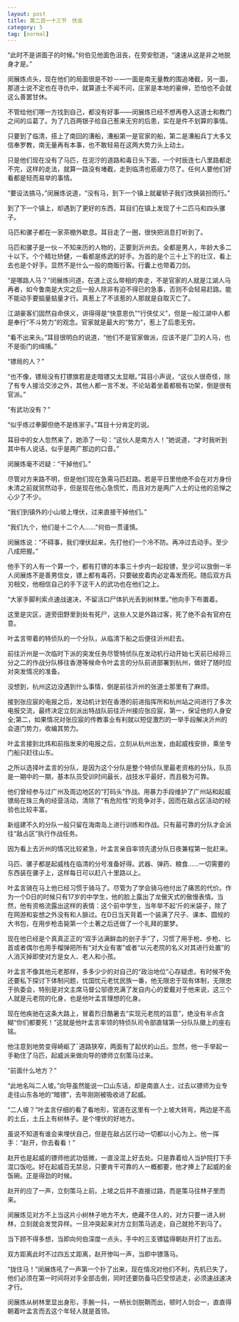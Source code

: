 ```yaml
---
layout: post
title: 第二百一十三节　伏击
category: 5
tag: [normal]
---
```


“此时不是讲面子的时候。”何伯见他面色沮丧，在旁安慰道，“速速从这是非之地脱身才是。”

闵展炼点头，现在他们的局面很是不妙－―一面是南无量教的围追堵截，另一面，那道士说不定也在寻仇中，就算道士不闻不问，庄家是本地的豪绅，恐怕也不会就这么善罢甘休。

不管给他们哪一方找到自己，都没有好事――闵展炼已经不想再卷入这道士和教门之间的瓜葛了。为了几百两银子给自己惹来无穷的后患，实在是件不划算的事情。

只要到了临清，搭上了南回的漕船，漕船第一是官家的船，第二是漕船兵丁大多又信奉罗教，南无量再有本事，也不敢轻易在这两大势力头上动土。

只是他们现在没有了马匹，在泥泞的道路和毒日头下面，一个时辰连七八里路都走不完，这样的走法，就算一路没有堵截，走到临清也筋疲力尽了。任何人要他们好看都是轻而易举的事情。

“要设法搞马，”闵展炼说道，“没有马，到下一个镇上就雇轿子我们改换装扮而行。”

到了下一个镇上，却遇到了更好的东西，耳目们在镇上发现了十二匹马和四头骡子。

马匹和骡子都在一家茶棚外歇息。耳目走了一圈，很快把消息打听到了。

马匹和骡子是一伙－不知来历的人物的，正要到沂州去。全都是男人，年龄大多二十以下。个个精壮矫健，一看都是练武的好手。为首的是个三十上下的壮汉，看上去也是个好手。显然不是什么一般的商贩行客。行囊上也带着刀剑。

“是哪路人马？”闵展炼问道，在道上这么带相的奔走，不是官家的人就是江湖人马再者，如今鲁南是大灾之后一般人除非有迫不得已的急事，否则不会轻易赶路。能不能动手要掂量掂量才行。真惹上了不该惹的人那就是自取灭亡了。

江湖豪客们固然自命侠义，讲得得是“快意恩仇”“行侠仗义”，但是一般江湖中人都是奉行“不斗势力”的观念。官家就是最大的“势力”，惹上了后患无穷。

“看不出来头。”耳目很明白的说道，“他们不是官家做派，应该不是厂卫的人马，也不是衙门的缉捕。”

“镖局的人？”

“也不像，镖局没有打镖旗若是走暗镖又太显眼。”耳目小声说，“这伙人很奇怪，除了有专人接洽交涉之外，其他人都一言不发。不论站着坐着都极有功架，倒是很有官派。”

“有武功没有？”

“似乎练过拳脚但绝不是练家子。”耳目十分肯定的说。

耳目中的女人忽然来了，她添了一句：“这伙人是南方人！”她说道，“才时我听到其中有人说话，似乎是两广那边的口音。”

闵展炼毫不迟疑：“干掉他们。”

尽管对方来路不明，但是他们现在急需马匹赶路。若是平日里他绝不会在对方身份未清之前就贸然动手，但是现在他心急慌忙，而且对方是两广人士的让他的忌惮之心少了不少。

“我们到镇外的小山坡上埋伏，过来直接干掉他们。”

“我们九个，他们是十二个人……”何伯一贯谨慎。

闵展炼说：“不碍事，我们埋伏起来，先打他们一个冷不防。再冲过去动手。至少八成把握。”

他手下的人有一个算一个，都有打镖的本事三十步内一起投镖，至少可以放倒一半人闵展炼不是善男信女，镖上都有毒药，只要破皮着肉必定毒发而死。随后双方兵刃相交，他相信自己的手下这干人的武功也在他们之上。

“大家手脚利索点速战速决，不留活口尸体扒光丢到树林里。”他向手下布置着。

这里是灾区，道旁田野里到处有死尸，这些人又是外路过客，死了绝不会有官府在意。

叶孟言带着的特侦队的一个分队，从临清下船之后便往沂州赶去。

前往沂州是一次临时下派的突发任务尽管特侦队在发动机行动开始七天前已经将三分之二的作战分队移往香港等候命令叶孟言的分队前进部署到杭州，做好了随时应对突发情况的准备。

没想到，杭州这边没遇到什么事情，倒是前往沂州的张道士那里有了麻烦。

接到张应宸的电报之后，发动机计划在香港的前进指挥所和杭州站之间进行了多次电报交流，最终决定立刻派出特战队前往沂州接应张应宸，第一，保证他的人身安全;第二，如果情况对张应宸的传教事业有利就以短促激烈的一举手段解决沂州的会道门势力，收编其势力。

叶孟言接到北炜和前指发来的电报之后，立刻从杭州出发，由起威栈安排，乘坐专门船只赶往山东。

之所以选择叶孟言的分队，是因为这个分队是整个特侦队里最老资格的分队，队员是一期中的一期，基本队员受训时间最长，战技水平最好，而且极为可靠。

他们曾经参与过广州及周边地区的“打码头”作战。用暴力手段维护了广州站和起威镖局在珠三角的经营活动，清除了“有危险性”的竞争对手，因而在敌占区活动的经验也比较丰富。

新组建不久的分队一般只留在海南岛上进行训练和作战。只有最可靠的分队才会派往“敌占区”执行作战任务。

因为看上去沂州的情况比较紧急，叶孟言亲自率领先遣分队日夜兼程第一批赶来。

马匹、骡子都是起威栈在临清的分号准备好得。武器、弹药、粮食……一切需要的东西装在骡子上，这样每日可以赶八十里路以上。

叶孟言骑在马上他已经习惯于骑马了。尽管为了学会骑马他付出了痛苦的代价。作为一个D日的时候只有17岁的中学生，他的脸上露出了龙傲天式的傲慢表情。当然，他有资格流露出这样的表情：这个前中学生，当年举不起‘斤的米袋子，除了在网游和妄想之外没有和人腓过。在D日当天背着一个装满了尺子、课本、圆规的大书包，在用步枪击毙第一个土著之后还做了一个礼拜的噩梦。

现在他已经是个真真正正的“双手沾满鲜血的刽子手”了，习惯了用手枪、步枪、匕首或者偶尔也用手榴弹把所有“对大业有害”或者“以元老院的名义对其进行处置”的人消灭掉即使对方是女人、老人和小孩。

叶孟言不像其他元老那样，多多少少的对自己的“政治地位”心存疑虑，有时候不免还要私下探讨下体制问题，忧国忧元老忧民族一番，他无限忠于现有体制，无限忠于执委会，特别是对文主席马督公邬德充满了发自内心的爱戴对于他来说，这三个人就是元老院的化身，也是他叶孟言理想的化身。

现在他疾驰在这条大路上，冒着烈日酷暑去“实现元老院的旨意”，绝没有半点含糊“你们都要死！”这就是他叶孟言率领的特侦队司令部直辖第一分队队徽上的座右铭。

他注意到地势变得崎岖了ˉ道路狭窄，两面有了起伏的山丘。忽然，他一手举起一手勒住了马匹，起威派来做向导的镖师立刻策马过来。

“前面什么地方？”

“此地名叫二人坡。”向导虽然能说一口山东话，却是南直人士，过去以镖师为业专走往山东各地的“暗镖”，去年刚刚被吸收进了起威。

“二人坡？”叶孟言仔细的看了看地形，官道在这里有一个上坡大转弯，两边是不高的土丘，土丘上有树林子。是个埋伏的好地方。

虽说不知道有谁会来埋伏自己，但是在敌占区行动一切都以小心为上。他一挥手：“赵开，你去看看！”

赵开也是起威的镖师他武功低微，一直没混上好去处。只是靠着给人当护院打下手混口饭吃。好在起威百无禁忌，只要肯干可靠的人一概都要，他才捧上了起威的金饭碗。正是得劲的时候。

赵开的应了一声，立刻策马上前。上坡之后并不直接过路，而是策马往林子里而来。

闵展炼见对方不上当这片小树林子地方不大，绝藏不住人的，对方只要一进入树林，立刻就会发觉异样。一旦冲突起来对方立刻策马逃走，自己就抢不到马了。

当下顾不得多想，当即向何伯深度一点头，手中的三支镖猛得朝赵开打了出去。

双方距离此时不过四五丈距离，赵开惨叫一声，当即中镖落马。

“拢住马！”闵展炼吼了一声第一个扑了出来，现在情况对他们不利，先机已失了，他们必须在第一时间将对手全部击倒，同时还要防备马匹受惊逃走，必须速战速决才行。

闵展炼从树林里显出身形，手腕一抖，一柄长剑脱鞘而出，顿时人剑合一，直直得朝着叶孟言而去这个年轻人就是首领。